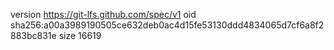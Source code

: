 version https://git-lfs.github.com/spec/v1
oid sha256:a00a3989190505ce632deb0ac4d15fe53130ddd4834065d7cf6a8f2883bc831e
size 16619
